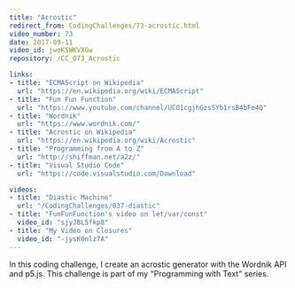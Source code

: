 ```yaml
---
title: "Acrostic"
redirect_from: CodingChallenges/73-acrostic.html
video_number: 73
date: 2017-09-11
video_id: jwoK5WKVXGw
repository: /CC_073_Acrostic

links:
- title: "ECMAScript on Wikipedia"
  url: "https://en.wikipedia.org/wiki/ECMAScript"
- title: "Fun Fun Function"
  url: "https://www.youtube.com/channel/UCO1cgjhGzsSYb1rsB4bFe4Q"
- title: "Wordnik"
  url: "https://www.wordnik.com/"
- title: "Acrostic on Wikipedia"
  url: "https://en.wikipedia.org/wiki/Acrostic"
- title: "Programming from A to Z"
  url: "http://shiffman.net/a2z/"
- title: "Visual Studio Code"
  url: "https://code.visualstudio.com/Download"

videos:
- title: "Diastic Machine"
  url: "/CodingChallenges/037-diastic"
- title: "FunFunFunction's video on let/var/const"
  video_id: "sjyJBL5fkp8"
- title: "My Video on Closures"
  video_id: "-jysK0nlz7A"
---
```


In this coding challenge, I create an acrostic generator with the Wordnik API and p5.js. This challenge is part of my "Programming with Text" series.
